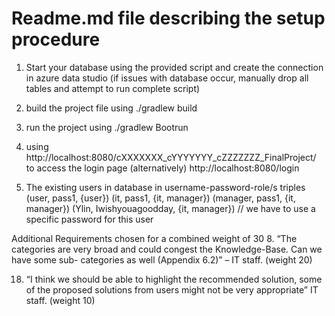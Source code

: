 # Readme.md file describing the setup procedure

1. Start your database using the provided script and create the connection in azure data studio
(if issues with database occur, manually drop all tables and attempt to run complete script)

2. build the project file using ./gradlew build
3. run the project using        ./gradlew Bootrun

4. using http://localhost:8080/cXXXXXXX_cYYYYYYY_cZZZZZZZ_FinalProject/ to access the login page
    (alternatively)   http://localhost:8080/login

5. The existing users in database in username-password-role/s triples
(user,     pass1,            {user})
(it,       pass1,            {it, manager})
(manager,  pass1,            {it, manager})
(Ylin,     Iwishyouagoodday, {it, manager}) // we have to use a specific password for this user


Additional Requirements chosen for a combined weight of 30
8. “The categories are very broad and could congest the Knowledge-Base. Can we have some sub-
categories as well (Appendix 6.2)” – IT staff. (weight 20)

18. “I think we should be able to highlight the recommended solution, some of the proposed
solutions from users might not be very appropriate” IT staff. (weight 10)
